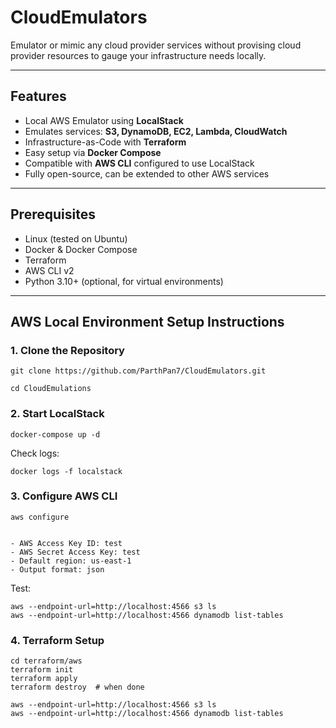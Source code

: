 
# CloudEmulators

Emulator or mimic any cloud provider services without provising cloud provider resources to gauge your infrastructure needs locally. 

---

## Features

- Local AWS Emulator using **LocalStack**
- Emulates services: **S3, DynamoDB, EC2, Lambda, CloudWatch**
- Infrastructure-as-Code with **Terraform**
- Easy setup via **Docker Compose**
- Compatible with **AWS CLI** configured to use LocalStack
- Fully open-source, can be extended to other AWS services

---

## Prerequisites

- Linux (tested on Ubuntu)
- Docker & Docker Compose
- Terraform
- AWS CLI v2
- Python 3.10+ (optional, for virtual environments)

---

## AWS Local Environment Setup Instructions

### 1. Clone the Repository

```
git clone https://github.com/ParthPan7/CloudEmulators.git

cd CloudEmulations
```

### 2. Start LocalStack

```
docker-compose up -d
```

Check logs:

```
docker logs -f localstack
```

### 3. Configure AWS CLI

```
aws configure


- AWS Access Key ID: test  
- AWS Secret Access Key: test  
- Default region: us-east-1  
- Output format: json  
```
Test:

```
aws --endpoint-url=http://localhost:4566 s3 ls
aws --endpoint-url=http://localhost:4566 dynamodb list-tables
```

### 4. Terraform Setup

```
cd terraform/aws
terraform init
terraform apply
terraform destroy  # when done
```

```
aws --endpoint-url=http://localhost:4566 s3 ls
aws --endpoint-url=http://localhost:4566 dynamodb list-tables
```


